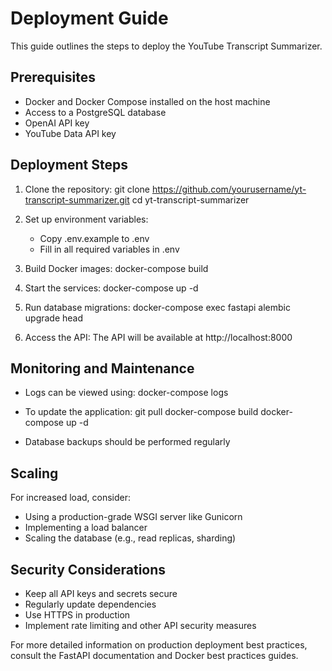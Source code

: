 # Deployment Guide

This guide outlines the steps to deploy the YouTube Transcript Summarizer.

## Prerequisites

- Docker and Docker Compose installed on the host machine
- Access to a PostgreSQL database
- OpenAI API key
- YouTube Data API key

## Deployment Steps

1. Clone the repository:
   git clone https://github.com/yourusername/yt-transcript-summarizer.git
   cd yt-transcript-summarizer

2. Set up environment variables:
   - Copy .env.example to .env
   - Fill in all required variables in .env

3. Build Docker images:
   docker-compose build

4. Start the services:
   docker-compose up -d

5. Run database migrations:
   docker-compose exec fastapi alembic upgrade head

6. Access the API:
   The API will be available at http://localhost:8000

## Monitoring and Maintenance

- Logs can be viewed using:
  docker-compose logs

- To update the application:
  git pull
  docker-compose build
  docker-compose up -d

- Database backups should be performed regularly

## Scaling

For increased load, consider:
- Using a production-grade WSGI server like Gunicorn
- Implementing a load balancer
- Scaling the database (e.g., read replicas, sharding)

## Security Considerations

- Keep all API keys and secrets secure
- Regularly update dependencies
- Use HTTPS in production
- Implement rate limiting and other API security measures

For more detailed information on production deployment best practices, consult the FastAPI documentation and Docker best practices guides.